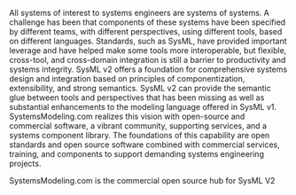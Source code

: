 All systems of interest to systems engineers are systems of systems. A challenge has been that components of these systems have been specified by different teams, with different perspectives, using different tools, based on different languages. Standards, such as SysML, have provided important leverage and have helped make some tools more interoperable, but flexible, cross-tool, and cross-domain integration is still a barrier to productivity and systems integrity.
SysML v2 offers a foundation for comprehensive systems design and integration based on principles of componentization, extensibility, and strong semantics. SysML v2 can provide the semantic glue between tools and perspectives that has been missing as well as substantial enhancements to the modeling language offered in SysML v1. SystemsModeling.com realizes this vision with open-source and commercial software, a vibrant community, supporting services, and a systems component library. The foundations of this capability are open standards and open source software combined with commercial services, training, and components to support demanding systems engineering projects.

SystemsModeling.com is the commercial open source hub for SysML V2

